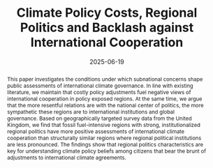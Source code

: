 ---
title: "Climate Policy Costs, Regional Politics and Backlash against International Cooperation"

authors:
- admin
- Federica Genovese


author_notes:
date: "2025-06-19"
doi: ""

# Publication type.
# Accepts a single type but formatted as a YAML list (for Hugo requirements).
# Enter a publication type from the CSL standard.
publication_types: ["article-journal"]

# Publication name and optional abbreviated publication name.
publication: "*British Journal of Political Science*"

abstract: "This paper investigates the conditions under which subnational concerns shape public assessments of international climate governance. In line with existing literature, we maintain that costly policy adjustments fuel negative views of international cooperation in policy exposed regions. At the same time, we argue that the more resentful relations are with the national center of politics, the more sympathetic these regions are to international institutions and global governance. Based on geographically targeted survey data from the United Kingdom, we find that fossil fuel-intensive regions with strong, institutionalized regional politics have more positive assessments of international climate cooperation than structurally similar regions where regional political institutions are less pronounced. The findings show that regional politics characteristics are key for understanding climate policy beliefs among citizens that bear the brunt of adjustments to international climate agreements."

featured: true

tags: 
- British Journal of Political Science

# links:
# - name: ""
#   url: ""
#url_pdf: https://osf.io/5k8wy/ 
#url_code: 
#url_dataset: 
#url_poster: ''
#url_project: ''
#url_slides: ''
#url_source: ''
#url_video: ''
---
